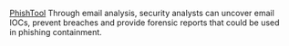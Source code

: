 [PhishTool](https://www.phishtool.com/) Through email analysis, security analysts can uncover email IOCs, prevent breaches and provide forensic reports that could be used in phishing containment.

